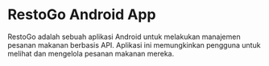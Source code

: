 # RestoGo Android App

RestoGo adalah sebuah aplikasi Android untuk melakukan manajemen pesanan makanan berbasis API. Aplikasi ini memungkinkan pengguna untuk melihat dan mengelola pesanan makanan mereka.
